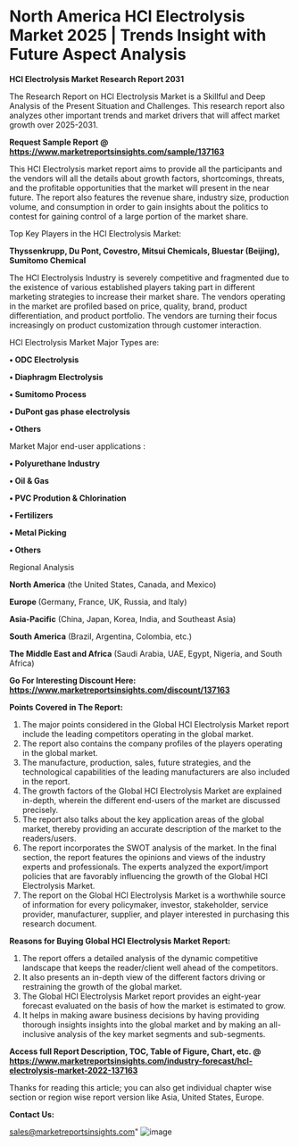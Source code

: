 # North America HCl Electrolysis Market 2025 | Trends Insight with Future Aspect Analysis

<strong>HCl Electrolysis Market Research Report 2031</strong>

The Research Report on HCl Electrolysis Market is a Skillful and Deep Analysis of the Present Situation and Challenges. This research report also analyzes other important trends and market drivers that will affect market growth over 2025-2031.

<strong>Request Sample Report @ <a href=https://www.marketreportsinsights.com/sample/137163>https://www.marketreportsinsights.com/sample/137163</a></strong>

This HCl Electrolysis market report aims to provide all the participants and the vendors will all the details about growth factors, shortcomings, threats, and the profitable opportunities that the market will present in the near future. The report also features the revenue share, industry size, production volume, and consumption in order to gain insights about the politics to contest for gaining control of a large portion of the market share.

Top Key Players in the HCl Electrolysis Market:

<strong>Thyssenkrupp, Du Pont, Covestro, Mitsui Chemicals, Bluestar (Beijing), Sumitomo Chemical</strong>

The HCl Electrolysis Industry is severely competitive and fragmented due to the existence of various established players taking part in different marketing strategies to increase their market share. The vendors operating in the market are profiled based on price, quality, brand, product differentiation, and product portfolio. The vendors are turning their focus increasingly on product customization through customer interaction.

HCl Electrolysis Market Major Types are:

<strong>• ODC Electrolysis

• Diaphragm Electrolysis

• Sumitomo Process

• DuPont gas phase electrolysis

• Others</strong>

Market Major end-user applications :

<strong>• Polyurethane Industry

• Oil & Gas

• PVC Prodution & Chlorination

• Fertilizers

• Metal Picking

• Others</strong>

Regional Analysis

</u><strong><b>North America</b></strong> (the United States, Canada, and Mexico)

<strong><b>Europe </b></strong>(Germany, France, UK, Russia, and Italy)

<strong><b>Asia-Pacific</b></strong> (China, Japan, Korea, India, and Southeast Asia)

<strong><b>South America</b></strong> (Brazil, Argentina, Colombia, etc.)

<strong><b>The Middle East and Africa</b></strong> (Saudi Arabia, UAE, Egypt, Nigeria, and South Africa)

<strong>Go For Interesting Discount Here: <a href=https://www.marketreportsinsights.com/discount/137163>https://www.marketreportsinsights.com/discount/137163</a></strong>

<strong>Points Covered in The Report:</strong>
<ol>
  <li>The major points considered in the Global HCl Electrolysis Market report include the leading competitors operating in the global market.</li>
  <li>The report also contains the company profiles of the players operating in the global market.</li>
  <li>The manufacture, production, sales, future strategies, and the technological capabilities of the leading manufacturers are also included in the report.</li>
  <li>The growth factors of the Global HCl Electrolysis Market are explained in-depth, wherein the different end-users of the market are discussed precisely.</li>
  <li>The report also talks about the key application areas of the global market, thereby providing an accurate description of the market to the readers/users.</li>
  <li>The report incorporates the SWOT analysis of the market. In the final section, the report features the opinions and views of the industry experts and professionals. The experts analyzed the export/import policies that are favorably influencing the growth of the Global HCl Electrolysis Market.</li>
  <li>The report on the Global HCl Electrolysis Market is a worthwhile source of information for every policymaker, investor, stakeholder, service provider, manufacturer, supplier, and player interested in purchasing this research document.</li>
</ol>
<strong>Reasons for Buying Global HCl Electrolysis Market Report:</strong>

<ol>
  <li>The report offers a detailed analysis of the dynamic competitive landscape that keeps the reader/client well ahead of the competitors.</li>
  <li>It also presents an in-depth view of the different factors driving or restraining the growth of the global market.</li>
  <li>The Global HCl Electrolysis Market report provides an eight-year forecast evaluated on the basis of how the market is estimated to grow.</li>
  <li>It helps in making aware business decisions by having providing thorough insights insights into the global market and by making an all-inclusive analysis of the key market segments and sub-segments.</li>
</ol>
<strong>Access full Report Description, TOC, Table of Figure, Chart, etc. @ <a href=https://www.marketreportsinsights.com/industry-forecast/hcl-electrolysis-market-2022-137163>https://www.marketreportsinsights.com/industry-forecast/hcl-electrolysis-market-2022-137163</a></strong>


Thanks for reading this article; you can also get individual chapter wise section or region wise report version like Asia, United States, Europe.

<strong>Contact Us:</strong>

sales@marketreportsinsights.com"
![image](https://github.com/user-attachments/assets/ea8806d4-fb3e-4730-8722-0f1b46f19f7e)
